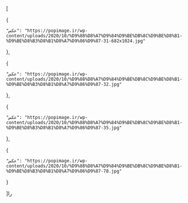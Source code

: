 [

  {

    "عکس": "https://popimage.ir/wp-content/uploads/2020/10/%D9%88%D8%A7%D9%84%D9%BE%DB%8C%D9%BE%D8%B1-%D9%BE%D8%B3%D8%B1%D8%A7%D9%86%D9%87-31-682x1024.jpg"

  },

  {

    "عکس": "https://popimage.ir/wp-content/uploads/2020/10/%D9%88%D8%A7%D9%84%D9%BE%DB%8C%D9%BE%D8%B1-%D9%BE%D8%B3%D8%B1%D8%A7%D9%86%D9%87-32.jpg"

  },

  {

    "عکس": "https://popimage.ir/wp-content/uploads/2020/10/%D9%88%D8%A7%D9%84%D9%BE%DB%8C%D9%BE%D8%B1-%D9%BE%D8%B3%D8%B1%D8%A7%D9%86%D9%87-35.jpg"

  },

  {

    "عکس": "https://popimage.ir/wp-content/uploads/2020/10/%D9%88%D8%A7%D9%84%D9%BE%DB%8C%D9%BE%D8%B1-%D9%BE%D8%B3%D8%B1%D8%A7%D9%86%D9%87-78.jpg"

  }

]را
